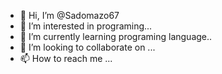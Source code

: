 - 👋 Hi, I’m @Sadomazo67
- 👀 I’m interested in programing...
- 🌱 I’m currently learning programing language..
- 💞️ I’m looking to collaborate on ...
- 📫 How to reach me ...

<!---
Sadomazo67/Sadomazo67 is a ✨ special ✨ repository because its `README.md` (this file) appears on your GitHub profile.
You can click the Preview link to take a look at your changes.
--->
